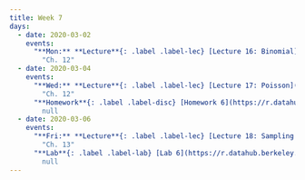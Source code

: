 ```yaml
---
title: Week 7
days:
  - date: 2020-03-02
    events:
      "**Mon:** **Lecture**{: .label .label-lec} [Lecture 16: Binomial](https://ph142-ucb.github.io/sp20/src/lec/l16-binomial.pdf) [(webcast)](https://www.youtube.com/watch?v=twwHREG7U7Y) [(code)](https://r.datahub.berkeley.edu/hub/user-redirect/git-pull?repo=https%3A%2F%2Fgithub.com%2Fnnpok%2Fph142-sp20&urlpath=rstudio%2F)":
        "Ch. 12"
  - date: 2020-03-04
    events:
      "**Wed:** **Lecture**{: .label .label-lec} [Lecture 17: Poisson](https://ph142-ucb.github.io/sp20/src/lec/l17-poisson.pdf) [(webcast)](https://www.youtube.com/watch?v=dtmMhKA5fac) [(code)](https://r.datahub.berkeley.edu/hub/user-redirect/git-pull?repo=https%3A%2F%2Fgithub.com%2Fnnpok%2Fph142-sp20&urlpath=rstudio%2F)":
        "Ch. 12"
      "**Homework**{: .label .label-disc} [Homework 6](https://r.datahub.berkeley.edu/hub/user-redirect/git-pull?repo=https%3A%2F%2Fgithub.com%2Fnnpok%2Fph142-sp20&urlpath=rstudio%2F) (Due Mar 13th) ~~(Due Mar 10th)~~":
        null
  - date: 2020-03-06
    events:
      "**Fri:** **Lecture**{: .label .label-lec} [Lecture 18: Sampling and the Central Limit Theorem](https://ph142-ucb.github.io/sp20/src/lec/l18-central-limit.pdf) [(webcast)](https://www.youtube.com/watch?v=MQ5vTUIT37I) [(code)](https://r.datahub.berkeley.edu/hub/user-redirect/git-pull?repo=https%3A%2F%2Fgithub.com%2Fnnpok%2Fph142-sp20&urlpath=rstudio%2F)":
        "Ch. 13"
      "**Lab**{: .label .label-lab} [Lab 6](https://r.datahub.berkeley.edu/hub/user-redirect/git-pull?repo=https%3A%2F%2Fgithub.com%2Fnnpok%2Fph142-sp20&urlpath=rstudio%2F) (Due Mar 6th)":
        null
---
```

